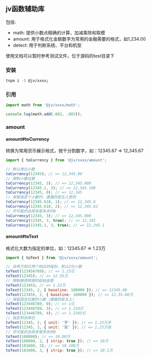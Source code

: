 ## jv函数辅助库

包括:

+ math: 提供小数点精确的计算，加减乘除和取模
+ amount: 用于格式化金额数字为常用的金融需要的格式，如1,234.00
+ detect: 用于判断系统、平台和机型

使用文档可以暂时参考测试文件，位于源码的test目录下

### 安装

```bash
tnpm i -S @jv/xxxx;
```

### 引用

```javascript
import math from '@jv/xxxx/math';

console.log(math.add(.002, .003));
```


### amount

#### amount#toCurrency

转换为常用货币展示格式，按千分割数字，如：12345.67 => 12,345.67

```javascript
import { toCurrency } from '@jv/xxxx/amount';

// 默认两位小数
toCurrency(12345); // => 12,345.00
// 限制小数位数
toCurrency(12345, 3); // => 12,345.000
toCurrency(12345.1, 3); // => 12,345.100
toCurrency(12345, 0); // => 12,345
// 保留指定个小数时，遵循四舍五入原则
toCurrency(12345.618, 1); // => 12,345.6
toCurrency(12345.618, 2); // => 12,345.62
// 尽可能的去除末尾多余的0
toCurrency(12345, 3); // => 12,345.000
toCurrency(12345, 3, true); // => 12,345
toCurrency(12345.1, 3, true); // => 12,345.1
```

#### amount#toText

格式化大数为指定的单位，如：12345.67 => 1.23万

```javascript
import { toText } from '@jv/xxxx/amount';

// 自带万和亿两个档位的级别，默认2位小数
toText(123456789); // => 1.23亿
toText(12345); // => 12.35万
// 限制接受转换的起始金额
toText(12345); // => 1.23万
toText(12345, 2, { baseline: 100000 }); // => 12345.00
toText(123456, 2, { baseline: 100000 }); // => 12.35.00万
// 保留固定位数的小数（遵循四舍五入）
toText(123446789, 0); // => 1亿
toText(123446789, 3); // => 1.234亿
toText(123446789, 4); // => 1.2345亿
// 指定附加单位
toText(12345, 2, { unit: '手' }); // => 1.23万手
toText(12345, 2, { unit: '张' }); // => 1.23万张
// 尽可能的去除末尾多余的0
toText(100000); // => 10.00万
toText(100000, 2, { strip: true }); // => 10万
toText(101000, 3); // => 10.100万
toText(101000, 3, { strip: true }); // => 10.1万
```
